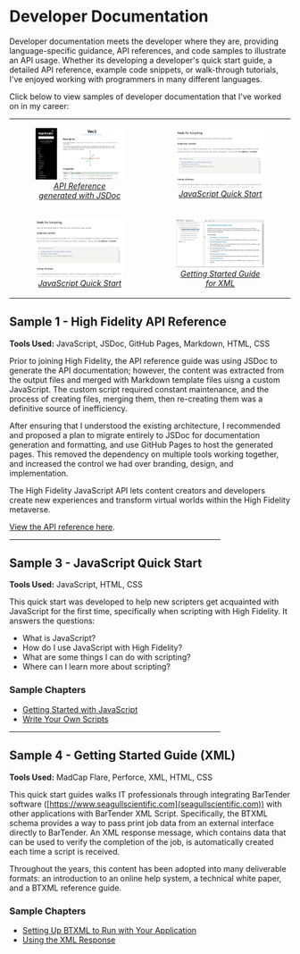 # Developer Documentation

Developer documentation meets the developer where they are, providing language-specific guidance, API references, and code samples to illustrate an API usage. Whether its developing a developer's quick start guide, a detailed API reference, example code snippets, or walk-through tutorials, I've enjoyed working with programmers in many different languages.

Click below to view samples of developer documentation that I've worked on in my career:

<table style="float:auto; border:none;">
  <tr>
    <td>
      <figure>
        <a href="#sample-1---high-fidelity-online-docs"><img src="api-ref.png" width="250px" />
          <figcaption style="font-style:italic; text-align:center;">API Reference generated with JSDoc</figcaption></a>
      </figure>
      </td>
    <td>
      <figure>
        <a href="#sample-3---javascript-quick-start"><img src="quick-start.png" width="250px" />
        <figcaption style="font-style:italic; text-align:center;">JavaScript Quick Start</figcaption></a>
      </figure>
    </td>
  </tr>
  <tr>
    <td>
      <figure>
        <a href="#sample-3---javascript-quick-start"><img src="quick-start.png" width="250px" />
        <figcaption style="font-style:italic; text-align:center;">JavaScript Quick Start</figcaption></a>
      </figure>
      </td>
    <td>
      <figure>
        <a href="#sample-4---getting-started-guide-xml"><img src="xml-script.png" width="250px" />
        <figcaption style="font-style:italic; text-align:center;">Getting Started Guide for XML</figcaption></a>
      </figure>
    </td>
  </tr>
</table>

## Sample 1 - High Fidelity API Reference 

**Tools Used:** JavaScript, JSDoc, GitHub Pages, Markdown, HTML, CSS

Prior to joining High Fidelity, the API reference guide was using JSDoc to generate the API documentation; however, the content was extracted from the output files and merged with Markdown template files uisng a custom JavaScript. The custom script required constant maintenance, and the process of creating files, merging them, then re-creating them was a definitive source of inefficiency. 

After ensuring that I understood the existing architecture, I recommended and proposed a plan to migrate entirely to JSDoc for documentation generation and formatting, and use GitHub Pages to host the generated pages. This removed the dependency on multiple tools working together, and increased the control we had over branding, design, and implementation. 

The High Fidelity JavaScript API lets content creators and developers create new experiences and transform virtual worlds within the High Fidelity metaverse. 

[View the API reference here](api/index.html). 

<hr style="border-width:3px; width:75%;" />

## Sample 3 - JavaScript Quick Start

**Tools Used:** JavaScript, HTML, CSS

This quick start was developed to help new scripters get acquainted with JavaScript for the first time, specifically when scripting with High Fidelity. It answers the questions: 

* What is JavaScript?
* How do I use JavaScript with High Fidelity?
* What are some things I can do with scripting?
* Where can I learn more about scripting?

### Sample Chapters

* [Getting Started with JavaScript](scripting.html)
* [Write Your Own Scripts](write-scripts.html)

<hr style="border-width:3px; width:75%;" />

## Sample 4 - Getting Started Guide (XML)

**Tools Used:** MadCap Flare, Perforce, XML, HTML, CSS

This quick start guides walks IT professionals through integrating BarTender software ([https://www.seagullscientific.com](seagullscientific.com)) with other applications with BarTender XML Script. Specifically, the BTXML schema provides a way to pass print job data from an external interface directly to BarTender. An XML response message, which contains data that can be used to verify the completion of the job, is automatically created each time a script is received.

Throughout the years, this content has been adopted into many deliverable formats: an introduction to an online help system, a technical white paper, and a BTXML reference guide. 

### Sample Chapters

* [Setting Up BTXML to Run with Your Application](get-started.html)
* [Using the XML Response](response.html)
